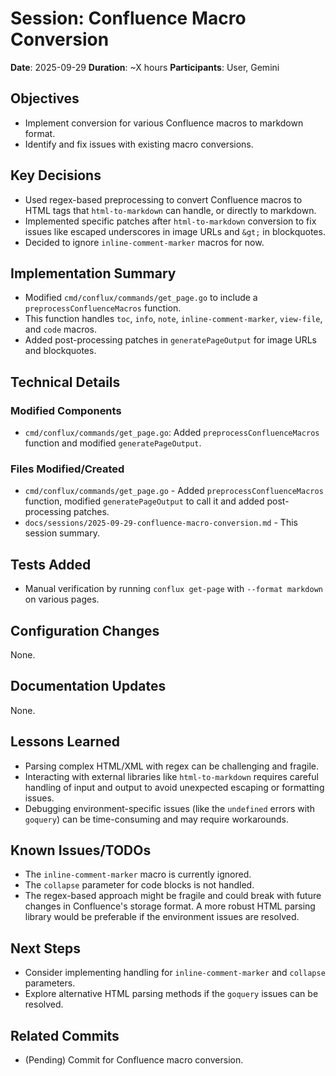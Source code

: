 # Session: Confluence Macro Conversion
**Date**: 2025-09-29
**Duration**: ~X hours
**Participants**: User, Gemini

## Objectives
- Implement conversion for various Confluence macros to markdown format.
- Identify and fix issues with existing macro conversions.

## Key Decisions
- Used regex-based preprocessing to convert Confluence macros to HTML tags that `html-to-markdown` can handle, or directly to markdown.
- Implemented specific patches after `html-to-markdown` conversion to fix issues like escaped underscores in image URLs and `&gt;` in blockquotes.
- Decided to ignore `inline-comment-marker` macros for now.

## Implementation Summary
- Modified `cmd/conflux/commands/get_page.go` to include a `preprocessConfluenceMacros` function.
- This function handles `toc`, `info`, `note`, `inline-comment-marker`, `view-file`, and `code` macros.
- Added post-processing patches in `generatePageOutput` for image URLs and blockquotes.

## Technical Details

### Modified Components
- `cmd/conflux/commands/get_page.go`: Added `preprocessConfluenceMacros` function and modified `generatePageOutput`.

### Files Modified/Created
- `cmd/conflux/commands/get_page.go` - Added `preprocessConfluenceMacros` function, modified `generatePageOutput` to call it and added post-processing patches.
- `docs/sessions/2025-09-29-confluence-macro-conversion.md` - This session summary.

## Tests Added
- Manual verification by running `conflux get-page` with `--format markdown` on various pages.

## Configuration Changes
None.

## Documentation Updates
None.

## Lessons Learned
- Parsing complex HTML/XML with regex can be challenging and fragile.
- Interacting with external libraries like `html-to-markdown` requires careful handling of input and output to avoid unexpected escaping or formatting issues.
- Debugging environment-specific issues (like the `undefined` errors with `goquery`) can be time-consuming and may require workarounds.

## Known Issues/TODOs
- The `inline-comment-marker` macro is currently ignored.
- The `collapse` parameter for code blocks is not handled.
- The regex-based approach might be fragile and could break with future changes in Confluence's storage format. A more robust HTML parsing library would be preferable if the environment issues are resolved.

## Next Steps
- Consider implementing handling for `inline-comment-marker` and `collapse` parameters.
- Explore alternative HTML parsing methods if the `goquery` issues can be resolved.

## Related Commits
- (Pending) Commit for Confluence macro conversion.